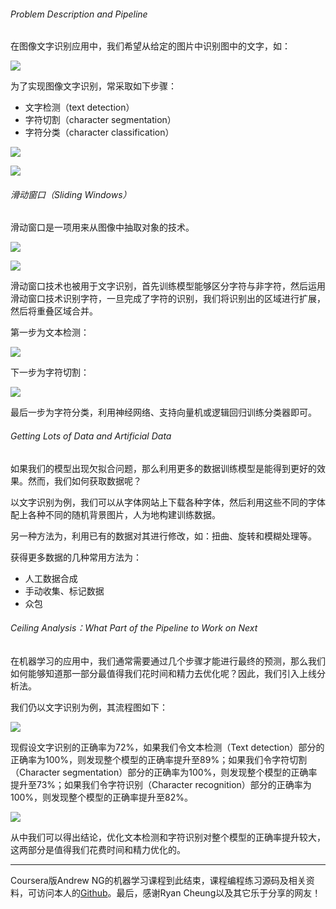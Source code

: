 ###### Problem Description and Pipeline  

在图像文字识别应用中，我们希望从给定的图片中识别图中的文字，如：  

![](http://upload-images.jianshu.io/upload_images/5983416-af2a6709151282e0.png?imageMogr2/auto-orient/strip%7CimageView2/2/w/1240)

为了实现图像文字识别，常采取如下步骤：  
- 文字检测（text detection）  
- 字符切割（character segmentation）  
- 字符分类（character classification）  

![](http://upload-images.jianshu.io/upload_images/5983416-fbd1d9c4569ed615.png?imageMogr2/auto-orient/strip%7CimageView2/2/w/1240)

![](http://upload-images.jianshu.io/upload_images/5983416-299bc4ffaf5afc44.png?imageMogr2/auto-orient/strip%7CimageView2/2/w/1240)

###### 滑动窗口（Sliding Windows）  

滑动窗口是一项用来从图像中抽取对象的技术。  

![](http://upload-images.jianshu.io/upload_images/5983416-b8ea60e0eb40db7b.png?imageMogr2/auto-orient/strip%7CimageView2/2/w/1240)    

![](http://upload-images.jianshu.io/upload_images/5983416-4e998d93632ae3d0.png?imageMogr2/auto-orient/strip%7CimageView2/2/w/1240)

滑动窗口技术也被用于文字识别，首先训练模型能够区分字符与非字符，然后运用滑动窗口技术识别字符，一旦完成了字符的识别，我们将识别出的区域进行扩展，然后将重叠区域合并。  

第一步为文本检测：  

![](http://upload-images.jianshu.io/upload_images/5983416-f005536914fba49a.png?imageMogr2/auto-orient/strip%7CimageView2/2/w/1240)  

下一步为字符切割：  

![](http://upload-images.jianshu.io/upload_images/5983416-1bea52b274e4bd4e.png?imageMogr2/auto-orient/strip%7CimageView2/2/w/1240)

最后一步为字符分类，利用神经网络、支持向量机或逻辑回归训练分类器即可。

###### Getting Lots of Data and Artificial Data  

如果我们的模型出现欠拟合问题，那么利用更多的数据训练模型是能得到更好的效果。然而，我们如何获取数据呢？  

以文字识别为例，我们可以从字体网站上下载各种字体，然后利用这些不同的字体配上各种不同的随机背景图片，人为地构建训练数据。  

另一种方法为，利用已有的数据对其进行修改，如：扭曲、旋转和模糊处理等。  

获得更多数据的几种常用方法为：  

- 人工数据合成  
- 手动收集、标记数据  
- 众包

###### Ceiling Analysis：What Part of the Pipeline to Work on Next  

在机器学习的应用中，我们通常需要通过几个步骤才能进行最终的预测，那么我们如何能够知道那一部分最值得我们花时间和精力去优化呢？因此，我们引入上线分析法。  

我们仍以文字识别为例，其流程图如下：  

![](http://upload-images.jianshu.io/upload_images/5983416-0d7f2a66650c860b.png?imageMogr2/auto-orient/strip%7CimageView2/2/w/1240)

现假设文字识别的正确率为72%，如果我们令文本检测（Text detection）部分的正确率为100%，则发现整个模型的正确率提升至89%；如果我们令字符切割（Character segmentation）部分的正确率为100%，则发现整个模型的正确率提升至73%；如果我们令字符识别（Character recognition）部分的正确率为100%，则发现整个模型的正确率提升至82%。  

![](http://upload-images.jianshu.io/upload_images/5983416-cc79da360a4a76f2.png?imageMogr2/auto-orient/strip%7CimageView2/2/w/1240)

从中我们可以得出结论，优化文本检测和字符识别对整个模型的正确率提升较大，这两部分是值得我们花费时间和精力优化的。    

--------------------------------------  

Coursera版Andrew NG的机器学习课程到此结束，课程编程练习源码及相关资料，可访问本人的[Github](https://github.com/smallrookie/Coursera_NG_ML)。最后，感谢Ryan Cheung以及其它乐于分享的网友！
